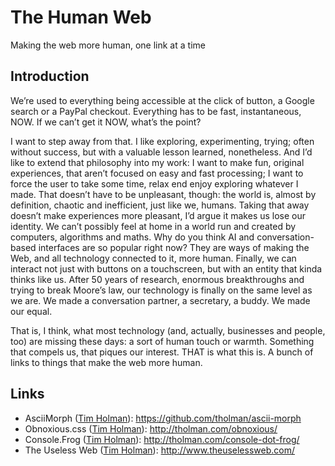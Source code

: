 # The Human Web
Making the web more human, one link at a time

## Introduction
We’re used to everything being accessible at the click of button, a Google search or a PayPal checkout. Everything has to be fast, instantaneous, NOW. If we can’t get it NOW, what’s the point?

I want to step away from that. I like exploring, experimenting, trying; often without success, but with a valuable lesson learned, nonetheless. And I’d like to extend that philosophy into my work: I want to make fun, original experiences, that aren’t focused on easy and fast processing; I want to force the user to take some time, relax end enjoy exploring whatever I made. That doesn’t have to be unpleasant, though: the world is, almost by definition, chaotic and inefficient, just like we, humans. Taking that away doesn’t make experiences more pleasant, I’d argue it makes us lose our identity. We can’t possibly feel at home in a world run and created by computers, algorithms and maths. Why do you think AI and conversation-based interfaces are so popular right now? They are ways of making the Web, and all technology connected to it, more human. Finally, we can interact not just with buttons on a touchscreen, but with an entity that kinda thinks like us. After 50 years of research, enormous breakthroughs and trying to break Moore’s law, our technology is finally on the same level as we are. We made a conversation partner, a secretary, a buddy. We made our equal.

That is, I think, what most technology (and, actually, businesses and people, too) are missing these days: a sort of human touch or warmth. Something that compels us, that piques our interest. THAT is what this is. A bunch of links to things that make the web more human.


## Links
* AsciiMorph ([Tim Holman](http://tholman.com/)): https://github.com/tholman/ascii-morph
* Obnoxious.css ([Tim Holman](http://tholman.com/)): http://tholman.com/obnoxious/
* Console.Frog ([Tim Holman](http://tholman.com/)): http://tholman.com/console-dot-frog/
* The Useless Web ([Tim Holman](http://tholman.com/)): http://www.theuselessweb.com/
